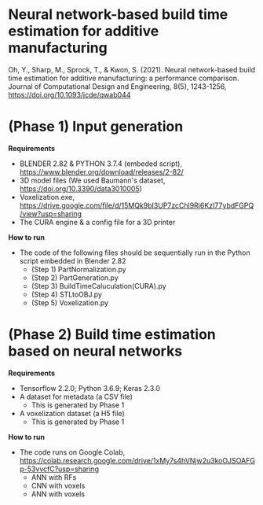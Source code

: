 # Neural network-based build time estimation for additive manufacturing 
Oh, Y., Sharp, M., Sprock, T., & Kwon, S. (2021). Neural network-based build time estimation for additive manufacturing: a performance comparison. Journal of Computational Design and Engineering, 8(5), 1243-1256, https://doi.org/10.1093/jcde/qwab044


# (Phase 1) Input generation

**Requirements**
* BLENDER 2.82 & PYTHON 3.7.4 (embeded script), https://www.blender.org/download/releases/2-82/
* 3D model files (We used Baumann's dataset, https://doi.org/10.3390/data3010005) 
* Voxelization.exe, https://drive.google.com/file/d/15MQk9bI3UP7zcChl9Rj6KzI77ybdFGPQ/view?usp=sharing
* The CURA engine & a config file for a 3D printer

**How to run**

* The code of the following files should be sequentially run in the Python script embedded in Blender 2.82
  - (Step 1) PartNormalization.py
  - (Step 2) PartGeneration.py
  - (Step 3) BuildTimeCaluculation(CURA).py
  - (Step 4) STLtoOBJ.py 
  - (Step 5) Voxelization.py 

# (Phase 2) Build time estimation based on neural networks

**Requirements** 
* Tensorflow 2.2.0; Python 3.6.9; Keras 2.3.0
* A dataset for metadata (a CSV file)
  - This is generated by Phase 1
* A voxelization dataset (a H5 file) 
  - This is generated by Phase 1

**How to run**

* The code runs on Google Colab, https://colab.research.google.com/drive/1xMy7s4hVNjw2u3koOJSOAFGp-53vvcfC?usp=sharing
  - ANN with RFs
  - CNN with voxels
  - ANN with voxels
